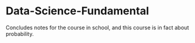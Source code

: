 # Data-Science-Fundamental
Concludes notes for the course in school, and this course is in fact about probability.
